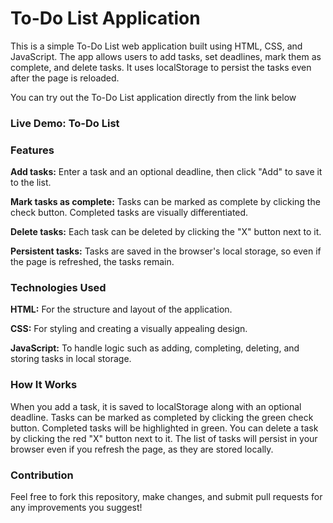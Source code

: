# **To-Do List Application**

This is a simple To-Do List web application built using HTML, CSS, and JavaScript. The app allows users to add tasks, set deadlines, mark them as complete, and delete tasks. It uses localStorage to persist the tasks even after the page is reloaded.

You can try out the To-Do List application directly from the link below

### **Live Demo:** To-Do List

### **Features**

**Add tasks:** Enter a task and an optional deadline, then click "Add" to save it to the list.

**Mark tasks as complete:** Tasks can be marked as complete by clicking the check button. Completed tasks are visually differentiated.

**Delete tasks:** Each task can be deleted by clicking the "X" button next to it.

**Persistent tasks:** Tasks are saved in the browser's local storage, so even if the page is refreshed, the tasks remain.

### **Technologies Used**

**HTML:** For the structure and layout of the application.

**CSS:** For styling and creating a visually appealing design.

**JavaScript:** To handle logic such as adding, completing, deleting, and storing tasks in local storage.

### **How It Works**
When you add a task, it is saved to localStorage along with an optional deadline.
Tasks can be marked as completed by clicking the green check button. Completed tasks will be highlighted in green.
You can delete a task by clicking the red "X" button next to it.
The list of tasks will persist in your browser even if you refresh the page, as they are stored locally.

### **Contribution**
Feel free to fork this repository, make changes, and submit pull requests for any improvements you suggest!

